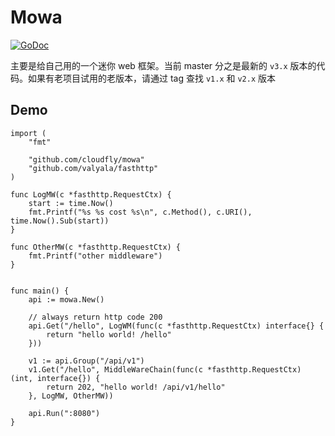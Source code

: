 Mowa
====

[![GoDoc](http://godoc.org/github.com/cloudfly/mowa?status.svg)](http://godoc.org/github.com/cloudfly/mowa)

主要是给自己用的一个迷你 web 框架。当前 master 分之是最新的 `v3.x` 版本的代码。如果有老项目试用的老版本，请通过 tag 查找 `v1.x` 和 `v2.x` 版本
## Demo

```golang
import (
	"fmt"

	"github.com/cloudfly/mowa"
	"github.com/valyala/fasthttp"
)

func LogMW(c *fasthttp.RequestCtx) {
	start := time.Now()
	fmt.Printf("%s %s cost %s\n", c.Method(), c.URI(), time.Now().Sub(start))
}

func OtherMW(c *fasthttp.RequestCtx) {
	fmt.Printf("other middleware")
}


func main() {
	api := mowa.New()

	// always return http code 200
	api.Get("/hello", LogWM(func(c *fasthttp.RequestCtx) interface{} {
		return "hello world! /hello"
	}))

	v1 := api.Group("/api/v1")
	v1.Get("/hello", MiddleWareChain(func(c *fasthttp.RequestCtx) (int, interface{}) {
		return 202, "hello world! /api/v1/hello"
	}, LogMW, OtherMW))

	api.Run(":8080")
}
```
